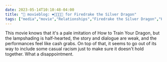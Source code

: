 ---date: 2023-05-14T10:10:48-04:00title: "🍿 movieblog: ❤️🖤🖤🖤🖤 for Firedrake the Silver Dragon"tags: ["media","movie","Relationships","Firedrake the Silver Dragon","How to Train Your Dragon"]---This movie knows that it's a pale imitation of How to Train Your Dragon, but the lampshading is half-hearted, the story and dialogue are weak, and the performances feel like cash grabs. On top of that, it seems to go out of its way to include some casual racism just to make sure it doesn't hold together. What a disappointment.